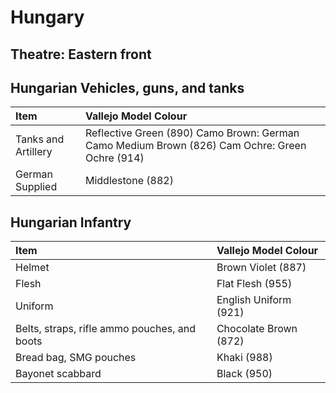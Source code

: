 # Hungary
## Theatre: Eastern front
## Hungarian Vehicles, guns, and tanks
| Item | Vallejo Model Colour |
| :---- | :---- |
| Tanks and Artillery | Reflective Green (890) Camo Brown:  German Camo Medium Brown (826) Cam Ochre:  Green Ochre (914) |
| German Supplied | Middlestone (882) |

## Hungarian Infantry
| Item | Vallejo Model Colour |
| :---- | :---- |
| Helmet  | Brown Violet (887) |
| Flesh | Flat Flesh (955) |
| Uniform | English Uniform (921) |
| Belts, straps, rifle ammo pouches, and boots | Chocolate Brown (872) |
| Bread bag, SMG pouches | Khaki (988) |
| Bayonet scabbard  | Black (950) |